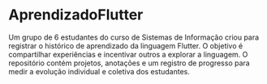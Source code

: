 # AprendizadoFlutter
Um grupo de 6 estudantes do curso de Sistemas de Informação criou para registrar o histórico de aprendizado da linguagem Flutter. O objetivo é compartilhar experiências e incentivar outros a explorar a linguagem. O repositório contém projetos, anotações e um registro de progresso para medir a evolução individual e coletiva dos estudantes.
